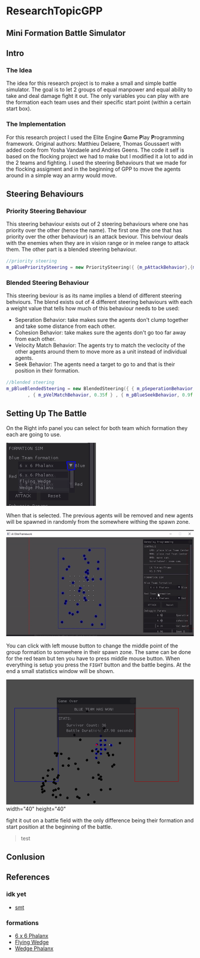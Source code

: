 # ResearchTopicGPP


## Mini Formation Battle Simulator

## Intro

### The Idea
The idea for this research project is to make a small and simple battle simulator. The goal is to let 2 groups of equal manpower and equal ability to take and deal damage fight it out.
The only variables you can play with are the formation each team uses and their specific start point (within a certain start box). 

### The Implementation
For this research project I used the Elite Engine **G**ame **P**lay **P**rogramming framework. Original authors: Matthieu Delaere, Thomas Goussaert with added code from Yosha Vandaele and Andries Geens. The code it self is based on the flocking project we had to make but I modified it a lot to add in the 2 teams and fighting. I used the steering Behaviours that we made for the flocking assigment and in the beginning of GPP to move the agents around in a simple way an army would move.

## Steering Behaviours
### Priority Steering Behaviour
This steering behaviour exists out of 2 steering behaviours where one has priority over the other (hence the name). The first one (the one that has priority over the other behaviour) is an attack beviour. This behviour deals with the enemies when they are in vision range or in melee range to attack them. The other part is a blended steering behaviour. 
```cpp
//priority steering
m_pBluePrioritySteering = new PrioritySteering({ {m_pAttackBehavior},{m_pBlueBlendedSteering} });
```

### Blended Steering Behaviour
This steering beviour is as its name implies a blend of different steering behviours. The blend exists out of 4 different steering behaviours with each a weight value that tells how much of this behaviour needs to be used:
 * Seperation Behavior: take makes sure the agents don't clump together and take some distance from each other. 
 * Cohesion Behavior: take makes sure the agents don't go too far away from each other. 
 * Velocity Match Behavior: The agents try to match the veclocity of the other agents around them to move more as a unit instead of individual agents. 
 * Seek Behavior: The agents need a target to go to and that is their position in their formation. 
```cpp
//blended steering
m_pBlueBlendedSteering = new BlendedSteering({ { m_pSeperationBehavior, 0.56f }, { m_pCohesionBehavior, 0.55f }
		, { m_pVelMatchBehavior, 0.35f } , { m_pBlueSeekBehavior, 0.9f } });//implicit vetor of weighted behavior
```

## Setting Up The Battle
On the Right info panel you can select for both team which formation they each are going to use.

![Formation Selectin img](https://github.com/GlennQuintyn/ResearchTopicGPP/blob/master/FormationSelection.PNG)

When that is selected. The previous agents will be removed and new agents will be spawned in randomly from the somewhere withing the spawn zone.

![Formation forming gif](https://github.com/GlennQuintyn/ResearchTopicGPP/blob/master/Formation.gif)

You can click with left mouse button to change the middle point of the group formation to somwehere in their spawn zone. The same can be done for the red team but ten you have to press middle mouse button.
When everything is setup you press the `FIGHT` button and the battle begins. At the end a small statistics window will be shown.

![Formation Selectin img](https://github.com/GlennQuintyn/ResearchTopicGPP/blob/master/BattleEndCard.PNG )
width="40" height="40"

fight it out on a battle field with the only difference being their formation and start position at the beginning of the battle.



> test


## Conlusion



## References

### idk yet
* [smt](https://www.wikiwand.com/simple/Phalanx_formation#:~:text=The%20phalanx%20formation%20is%20an,who%20often%20fought%20each%20other)

### formations
* [6 x 6 Phalanx](https://en.wikipedia.org/wiki/Phalanx)
* [Flying Wedge](https://en.wikipedia.org/wiki/Flying_wedge)
* [Wedge Phalanx](https://www.quora.com/Why-was-the-Macedonian-phalanx-so-effective-in-Alexanders-time-and-so-vulnerable-against-the-Romans)
